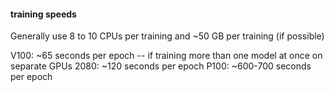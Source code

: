 #### training speeds
Generally use 8 to 10 CPUs per training and ~50 GB per training (if possible)

V100: ~65 seconds per epoch -- if training more than one model at once on separate GPUs
2080: ~120 seconds per epoch
P100: ~600-700 seconds per epoch